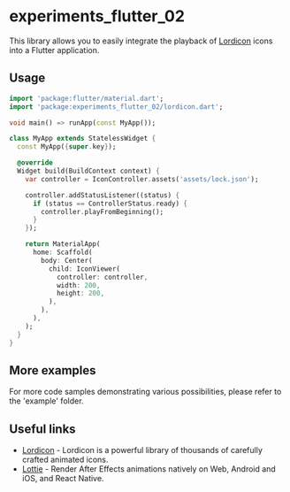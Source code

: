 # experiments_flutter_02

This library allows you to easily integrate the playback of [Lordicon](https://lordicon.com/) icons into a Flutter application.

## Usage

```dart
import 'package:flutter/material.dart';
import 'package:experiments_flutter_02/lordicon.dart';

void main() => runApp(const MyApp());

class MyApp extends StatelessWidget {
  const MyApp({super.key});

  @override
  Widget build(BuildContext context) {
    var controller = IconController.assets('assets/lock.json');

    controller.addStatusListener((status) {
      if (status == ControllerStatus.ready) {
        controller.playFromBeginning();
      }
    });

    return MaterialApp(
      home: Scaffold(
        body: Center(
          child: IconViewer(
            controller: controller,
            width: 200,
            height: 200,
          ),
        ),
      ),
    );
  }
}
```

## More examples

For more code samples demonstrating various possibilities, please refer to the 'example' folder.

## Useful links

- [Lordicon](https://lordicon.com/) - Lordicon is a powerful library of
  thousands of carefully crafted animated icons.
- [Lottie](http://airbnb.io/lottie) - Render After Effects animations natively
  on Web, Android and iOS, and React Native.